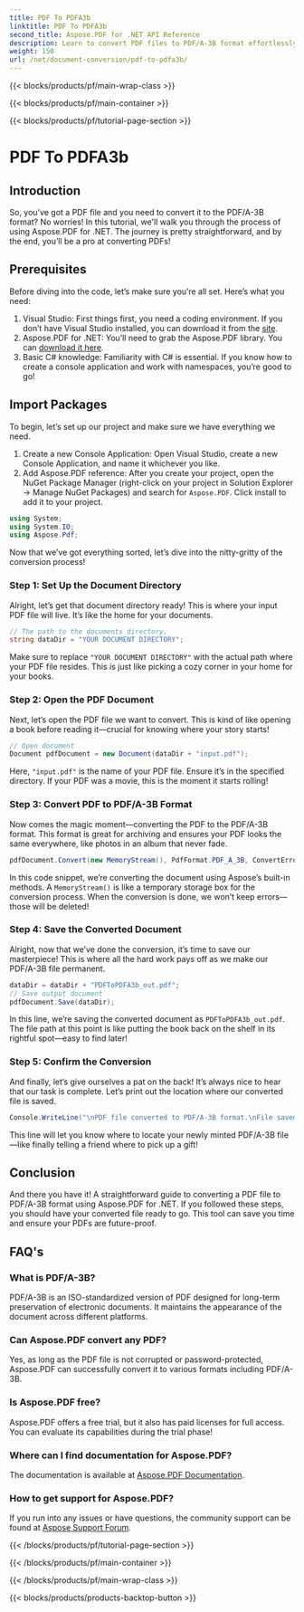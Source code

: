 ```yaml
---
title: PDF To PDFA3b
linktitle: PDF To PDFA3b
second_title: Aspose.PDF for .NET API Reference
description: Learn to convert PDF files to PDF/A-3B format effortlessly with Aspose.PDF for .NET in this step-by-step guide.
weight: 150
url: /net/document-conversion/pdf-to-pdfa3b/
---
```


{{< blocks/products/pf/main-wrap-class >}}

{{< blocks/products/pf/main-container >}}

{{< blocks/products/pf/tutorial-page-section >}}

# PDF To PDFA3b

## Introduction

So, you’ve got a PDF file and you need to convert it to the PDF/A-3B format? No worries! In this tutorial, we'll walk you through the process of using Aspose.PDF for .NET. The journey is pretty straightforward, and by the end, you’ll be a pro at converting PDFs!

## Prerequisites

Before diving into the code, let’s make sure you’re all set. Here’s what you need:

1. Visual Studio: First things first, you need a coding environment. If you don’t have Visual Studio installed, you can download it from the [site](https://visualstudio.microsoft.com/).
2. Aspose.PDF for .NET: You’ll need to grab the Aspose.PDF library. You can [download it here](https://releases.aspose.com/pdf/net/).
3. Basic C# knowledge: Familiarity with C# is essential. If you know how to create a console application and work with namespaces, you’re good to go!

## Import Packages

To begin, let’s set up our project and make sure we have everything we need.

1. Create a new Console Application: Open Visual Studio, create a new Console Application, and name it whichever you like.
2. Add Aspose.PDF reference: After you create your project, open the NuGet Package Manager (right-click on your project in Solution Explorer -> Manage NuGet Packages) and search for `Aspose.PDF`. Click install to add it to your project.

```csharp
using System;
using System.IO;
using Aspose.Pdf;
```

Now that we’ve got everything sorted, let’s dive into the nitty-gritty of the conversion process!

### Step 1: Set Up the Document Directory

Alright, let’s get that document directory ready! This is where your input PDF file will live. It’s like the home for your documents.

```csharp
// The path to the documents directory.
string dataDir = "YOUR DOCUMENT DIRECTORY";
```

Make sure to replace `"YOUR DOCUMENT DIRECTORY"` with the actual path where your PDF file resides. This is just like picking a cozy corner in your home for your books. 

### Step 2: Open the PDF Document

Next, let’s open the PDF file we want to convert. This is kind of like opening a book before reading it—crucial for knowing where your story starts!

```csharp
// Open document
Document pdfDocument = new Document(dataDir + "input.pdf");
```

Here, `"input.pdf"` is the name of your PDF file. Ensure it’s in the specified directory. If your PDF was a movie, this is the moment it starts rolling!

### Step 3: Convert PDF to PDF/A-3B Format

Now comes the magic moment—converting the PDF to the PDF/A-3B format. This format is great for archiving and ensures your PDF looks the same everywhere, like photos in an album that never fade.

```csharp
pdfDocument.Convert(new MemoryStream(), PdfFormat.PDF_A_3B, ConvertErrorAction.Delete);
```

In this code snippet, we’re converting the document using Aspose’s built-in methods. A `MemoryStream()` is like a temporary storage box for the conversion process. When the conversion is done, we won’t keep errors—those will be deleted!

### Step 4: Save the Converted Document

Alright, now that we’ve done the conversion, it’s time to save our masterpiece! This is where all the hard work pays off as we make our PDF/A-3B file permanent.

```csharp
dataDir = dataDir + "PDFToPDFA3b_out.pdf";
// Save output document
pdfDocument.Save(dataDir);
```

In this line, we’re saving the converted document as `PDFToPDFA3b_out.pdf`. The file path at this point is like putting the book back on the shelf in its rightful spot—easy to find later!

### Step 5: Confirm the Conversion

And finally, let’s give ourselves a pat on the back! It’s always nice to hear that our task is complete. Let’s print out the location where our converted file is saved.

```csharp
Console.WriteLine("\nPDF file converted to PDF/A-3B format.\nFile saved at " + dataDir);
```

This line will let you know where to locate your newly minted PDF/A-3B file—like finally telling a friend where to pick up a gift!

## Conclusion

And there you have it! A straightforward guide to converting a PDF file to PDF/A-3B format using Aspose.PDF for .NET. If you followed these steps, you should have your converted file ready to go. This tool can save you time and ensure your PDFs are future-proof.

## FAQ's

### What is PDF/A-3B?
PDF/A-3B is an ISO-standardized version of PDF designed for long-term preservation of electronic documents. It maintains the appearance of the document across different platforms.

### Can Aspose.PDF convert any PDF?
Yes, as long as the PDF file is not corrupted or password-protected, Aspose.PDF can successfully convert it to various formats including PDF/A-3B.

### Is Aspose.PDF free?
Aspose.PDF offers a free trial, but it also has paid licenses for full access. You can evaluate its capabilities during the trial phase!

### Where can I find documentation for Aspose.PDF?
The documentation is available at [Aspose.PDF Documentation](https://reference.aspose.com/pdf/net/).

### How to get support for Aspose.PDF?
If you run into any issues or have questions, the community support can be found at [Aspose Support Forum](https://forum.aspose.com/c/pdf/10).

{{< /blocks/products/pf/tutorial-page-section >}}

{{< /blocks/products/pf/main-container >}}

{{< /blocks/products/pf/main-wrap-class >}}

{{< blocks/products/products-backtop-button >}}
